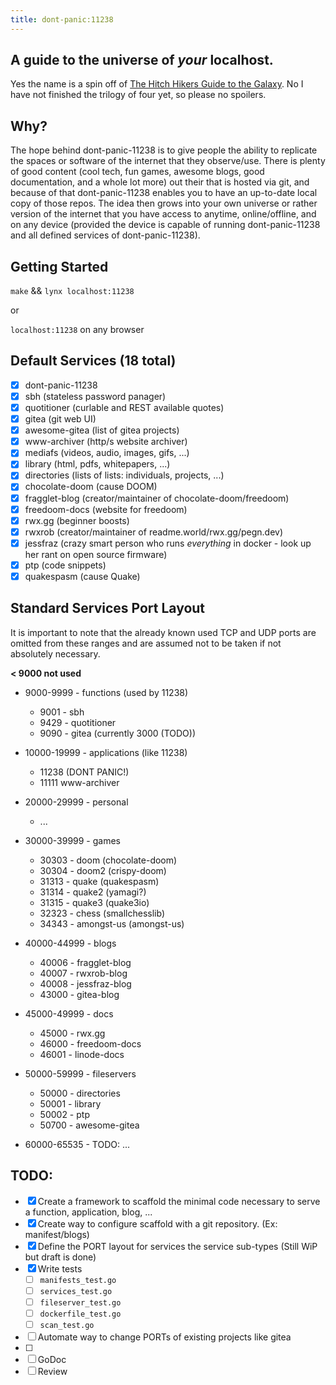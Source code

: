 ```yaml
---
title: dont-panic:11238
---
```


## A guide to the universe of ***your*** **localhost**.

Yes the name is a spin off of [The Hitch Hikers Guide to the Galaxy](). No I have not finished the trilogy of four yet, so please no spoilers.

## Why?

The hope behind dont-panic-11238 is to give people the ability to replicate the spaces or software of the internet that they observe/use. There is plenty of good content (cool tech, fun games, awesome blogs, good documentation, and a whole lot more) out their that is hosted via git, and because of that dont-panic-11238 enables you to have an up-to-date local copy of those repos. The idea then grows into your own universe or rather version of the internet that you have access to anytime, online/offline, and on any device (provided the device is capable of running dont-panic-11238 and all defined services of dont-panic-11238).

## Getting Started

`make` && `lynx localhost:11238`

or

`localhost:11238` on any browser

## Default Services (18 total)

* [X] dont-panic-11238
* [X] sbh (stateless password panager)
* [X] quotitioner (curlable and REST available quotes)
* [X] gitea (git web UI)
* [X] awesome-gitea (list of gitea projects)
* [X] www-archiver (http/s website archiver)
* [X] mediafs (videos, audio, images, gifs, ...)
* [X] library (html, pdfs, whitepapers, ...)
* [X] directories (lists of lists: individuals, projects, ...)
* [X] chocolate-doom (cause DOOM)
* [X] fragglet-blog (creator/maintainer of chocolate-doom/freedoom)
* [X] freedoom-docs (website for freedoom)
* [X] rwx.gg (beginner boosts)
* [X] rwxrob (creator/maintainer of readme.world/rwx.gg/pegn.dev)
* [X] jessfraz (crazy smart person who runs *everything* in docker - look up her rant on open source firmware)
* [X] ptp (code snippets)
* [X] quakespasm (cause Quake)

## Standard Services Port Layout

It is important to note that the already known used TCP and UDP ports are
omitted from these ranges and are assumed not to be taken if not absolutely
necessary.

**< 9000 not used**

* 9000-9999 - functions (used by 11238)
    * 9001 - sbh
    * 9429 - quotitioner
    * 9090 - gitea (currently 3000 (TODO))

* 10000-19999 - applications (like 11238)
    * 11238 (DONT PANIC!)
    * 11111 www-archiver

* 20000-29999 - personal
    * ...

* 30000-39999 - games
    * 30303 - doom (chocolate-doom)
    * 30304 - doom2 (crispy-doom)
    * 31313 - quake (quakespasm)
    * 31314 - quake2 (yamagi?)
    * 31315 - quake3 (quake3io)
    * 32323 - chess (smallchesslib)
    * 34343 - amongst-us (amongst-us)
    
* 40000-44999 - blogs
    * 40006 - fragglet-blog
    * 40007 - rwxrob-blog
    * 40008 - jessfraz-blog
    * 43000 - gitea-blog

* 45000-49999 - docs
    * 45000 - rwx.gg
	* 46000 - freedoom-docs
    * 46001 - linode-docs

* 50000-59999 - fileservers
    * 50000 - directories
    * 50001 - library
    * 50002 - ptp
    * 50700 - awesome-gitea

* 60000-65535 - TODO: ...

## TODO:

* [X] Create a framework to scaffold the minimal code necessary to serve a function, application, blog, ...
* [X] Create way to configure scaffold with a git repository. (Ex: manifest/blogs)
* [X] Define the PORT layout for services the service sub-types (Still WiP but draft is done)
* [X] Write tests
    * [ ] `manifests_test.go`
    * [ ] `services_test.go`
    * [ ] `fileserver_test.go`
    * [ ] `dockerfile_test.go`
    * [ ] `scan_test.go`
* [ ] Automate way to change PORTs of existing projects like gitea
* [ ] 
* [ ] GoDoc
* [ ] Review